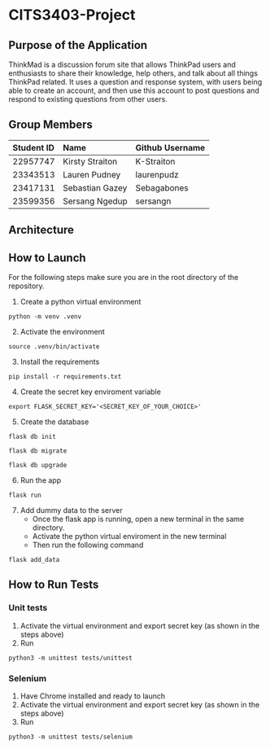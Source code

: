 # CITS3403-Project

## Purpose of the Application

ThinkMad is a discussion forum site that allows ThinkPad users and enthusiasts to share their knowledge, help others, and talk about all things ThinkPad related.
It uses a question and response system, with users being able to create an account, and then use this account to post questions and respond to existing questions from other users.

## Group Members

|Student ID|Name|Github Username|
|:--------|:------|:---------|
|22957747|Kirsty Straiton|K-Straiton|
|23343513|Lauren Pudney|laurenpudz|
|23417131|Sebastian Gazey|Sebagabones|
|23599356|Sersang Ngedup|sersangn|

## Architecture

## How to Launch

For the following steps make sure you are in the root directory of the repository.

1. Create a python virtual environment
```
python -m venv .venv
```
2. Activate the environment
```
source .venv/bin/activate
```
3. Install the requirements
```
pip install -r requirements.txt
```
4. Create the secret key enviroment variable
```
export FLASK_SECRET_KEY='<SECRET_KEY_OF_YOUR_CHOICE>'
```
5. Create the database
```
flask db init
```

```
flask db migrate
```

```
flask db upgrade
```
6. Run the app
```
flask run
```
7. Add dummy data to the server
    - Once the flask app is running, open a new terminal in the same directory.
    - Activate the python virtual enviroment in the new terminal
    - Then run the following command
```
flask add_data
```
## How to Run Tests

### Unit tests
1. Activate the virtual environment and export secret key (as shown in the steps above)
2. Run 
```
python3 -m unittest tests/unittest 
```

### Selenium
1. Have Chrome installed and ready to launch
2. Activate the virtual environment and export secret key (as shown in the steps above)
3. Run
``` 
python3 -m unittest tests/selenium
```
